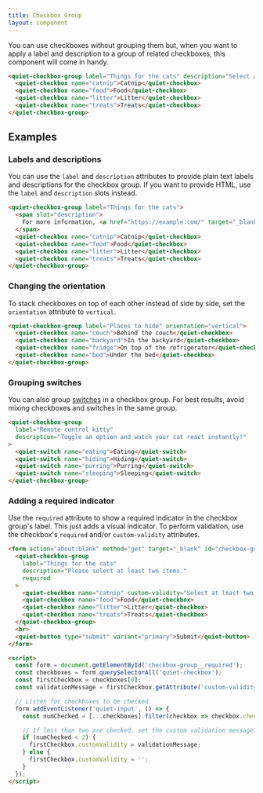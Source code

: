 ```yaml
---
title: Checkbox Group
layout: component
---
```


You can use checkboxes without grouping them but, when you want to apply a label and description to a group of related checkboxes, this component will come in handy.

```html {.example}
<quiet-checkbox-group label="Things for the cats" description="Select as few or as many as you'd like.">
  <quiet-checkbox name="catnip">Catnip</quiet-checkbox>
  <quiet-checkbox name="food">Food</quiet-checkbox>
  <quiet-checkbox name="litter">Litter</quiet-checkbox>
  <quiet-checkbox name="treats">Treats</quiet-checkbox>
</quiet-checkbox-group>
```

## Examples

### Labels and descriptions

You can use the `label` and `description` attributes to provide plain text labels and descriptions for the checkbox group. If you want to provide HTML, use the `label` and `description` slots instead.

```html {.example}
<quiet-checkbox-group label="Things for the cats">
  <span slot="description">
    For more information, <a href="https://example.com/" target="_blank">visit our website</a>.
  </span>
  <quiet-checkbox name="catnip">Catnip</quiet-checkbox>
  <quiet-checkbox name="food">Food</quiet-checkbox>
  <quiet-checkbox name="litter">Litter</quiet-checkbox>
  <quiet-checkbox name="treats">Treats</quiet-checkbox>
</quiet-checkbox-group>
```

### Changing the orientation

To stack checkboxes on top of each other instead of side by side, set the `orientation` attribute to `vertical`.

```html {.example}
<quiet-checkbox-group label="Places to hide" orientation="vertical">
  <quiet-checkbox name="couch">Behind the couch</quiet-checkbox>
  <quiet-checkbox name="backyard">In the backyard</quiet-checkbox>
  <quiet-checkbox name="fridge">On top of the refrigerator</quiet-checkbox>
  <quiet-checkbox name="bed">Under the bed</quiet-checkbox>
</quiet-checkbox-group>
```

### Grouping switches

You can also group [switches](/docs/components/switch) in a checkbox group. For best results, avoid mixing checkboxes and switches in the same group.

```html {.example}
<quiet-checkbox-group 
  label="Remote control kitty" 
  description="Toggle an option and watch your cat react instantly!"
>
  <quiet-switch name="eating">Eating</quiet-switch>
  <quiet-switch name="hiding">Hiding</quiet-switch>
  <quiet-switch name="purring">Purring</quiet-switch>
  <quiet-switch name="sleeping">Sleeping</quiet-switch>
</quiet-checkbox-group>
```

### Adding a required indicator

Use the `required` attribute to show a required indicator in the checkbox group's label. This just adds a visual indicator. To perform validation, use the checkbox's `required` and/or `custom-validity` attributes.

```html {.example}
<form action="about:blank" method="get" target="_blank" id="checkbox-group__required">
  <quiet-checkbox-group 
    label="Things for the cats" 
    description="Please select at least two items."
    required 
  >
    <quiet-checkbox name="catnip" custom-validity="Select at least two items before continuing.">Catnip</quiet-checkbox>
    <quiet-checkbox name="food">Food</quiet-checkbox>
    <quiet-checkbox name="litter">Litter</quiet-checkbox>
    <quiet-checkbox name="treats">Treats</quiet-checkbox>
  </quiet-checkbox-group>
  <br>
  <quiet-button type="submit" variant="primary">Submit</quiet-button>
</form>

<script>
  const form = document.getElementById('checkbox-group__required');
  const checkboxes = form.querySelectorAll('quiet-checkbox');
  const firstCheckbox = checkboxes[0];
  const validationMessage = firstCheckbox.getAttribute('custom-validity');

  // Listen for checkboxes to be checked
  form.addEventListener('quiet-input', () => {
    const numChecked = [...checkboxes].filter(checkbox => checkbox.checked).length;

    // If less than two are checked, set the custom validation message. Otherwise, remove it.
    if (numChecked < 2) {
      firstCheckbox.customValidity = validationMessage;
    } else {
      firstCheckbox.customValidity = '';
    }    
  });
</script>
```
